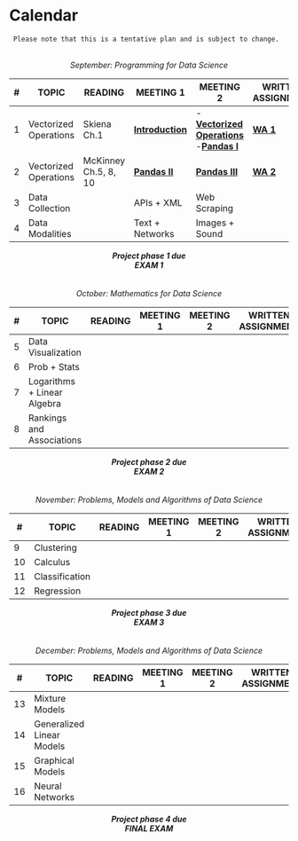 # Calendar

```{note}
 Please note that this is a tentative plan and is subject to change.
```

<br/>
<center><i>September: Programming for Data Science</i></center>

| #       | TOPIC                      | READING | MEETING 1                  | MEETING 2       | WRITTEN  ASSIGNMENT | PROGRAMMING ASSIGNMENT |
|---------|----------------------------|---------|----------------------------|-----------------|-----|-------------------|
| 1       | Vectorized Operations      |  Skiena Ch.1    | **[Introduction](intro.md)** | -**[Vectorized Operations](1_programming/10_dataops.ipynb)**</br>-**[Pandas I](1_programming/pandas1.ipynb)**          | **[WA 1](https://docs.google.com/document/d/1-V69jP6oYPr6TiiSsxq93TnL8xLxElhHIrCkQyicbzc/edit?usp=sharing)**  |  **[PA 1](https://colab.research.google.com/drive/1coRRvXOuoEn1NzTLjvz9TXwAGkG1gsMJ?usp=sharing)** |
| 2       | Vectorized Operations      |   McKinney Ch.5, 8, 10      | **[Pandas II](1_programming/pandas2.ipynb)** | **[Pandas III](1_programming/pandas3.ipynb)**          |  **[WA 2]()**   |            **[PA 2](https://colab.research.google.com/drive/1AggKtYvrTMVJKoSkAmn6-QGnxsmJZvdZ?usp=sharing)**       |
| 3       | Data Collection            |         | APIs + XML                 | Web Scraping    |     |
| 4       | Data Modalities            |         | Text + Networks            | Images + Sound  |     |

<center><b><i>Project phase 1 due</i></b><center>
<center><b><i>EXAM 1</i></b><center>
<br><br>
<center><i>October: Mathematics for Data Science</i></center>        

| #     | TOPIC                      | READING | MEETING 1                  | MEETING 2              | WRITTEN  ASSIGNMENT | PROGRAMMING ASSIGNMENT |
|-------|----------------------------|---------|----------------------------|------------------------|-----|-------------------|
| 5     | Data Visualization         |         |                  |            |     |
| 6     | Prob + Stats               |         |            |     |     |
| 7     | Logarithms + Linear Algebra|         |         |      |     |
| 8     | Rankings and Associations  |         |            |                  |     |

<center><b><i>Project phase 2 due</i></b><center>
<center><b><i>EXAM 2</i></b><center>
<br><br>        
<center><i>November: Problems, Models and Algorithms of Data Science</i></center> 

| #     | TOPIC                      | READING | MEETING 1                  | MEETING 2              | WRITTEN  ASSIGNMENT | PROGRAMMING ASSIGNMENT |
|-------|----------------------------|---------|----------------------------|------------------------|-----|-------------------|
| 9     | Clustering            |         |                            |                        |
| 10     | Calculus          |         |                           |                        |
| 11    | Classification        |         |                            |                        |
| 12    | Regression                |         |                            |                        |

<center><b><i>Project phase 3 due</i></b><center>
<center><b><i>EXAM 3</i></b><center>
<br><br>        
<center><i>December: Problems, Models and Algorithms of Data Science</i></center> 

| #       | TOPIC                      | READING | MEETING 1                  | MEETING 2              | WRITTEN  ASSIGNMENT | PROGRAMMING ASSIGNMENT |
|---------|----------------------------|---------|----------------------------|------------------------|-----|-------------------|
| 13      | Mixture Models             |         |                            |                        |
| 14      | Generalized Linear Models                 |         |                            |                        |
| 15      | Graphical Models               |
| 16      | Neural Networks            |

<center><b><i>Project phase 4 due</i></b><center>
<center><b><i>FINAL EXAM</i></b></center>

